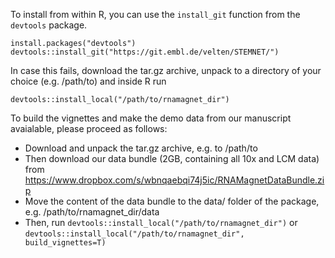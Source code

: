 To install from within R, you can use the `install_git` function from the `devtools` package.

```
install.packages("devtools")
devtools::install_git("https://git.embl.de/velten/STEMNET/")
```

In case this fails, download the tar.gz archive, unpack to a directory of your choice (e.g. /path/to) and inside R run
```
devtools::install_local("/path/to/rnamagnet_dir") 
```

To build the vignettes and make the demo data from our manuscript avaialable, please proceed as follows:
* Download and unpack the tar.gz archive, e.g. to /path/to
* Then download our data bundle (2GB, containing all 10x and LCM data) from https://www.dropbox.com/s/wbnqaebqi74j5ic/RNAMagnetDataBundle.zip
* Move the content of the data bundle to the data/ folder of the package, e.g. /path/to/rnamagnet_dir/data
* Then, run `devtools::install_local("/path/to/rnamagnet_dir")` or `devtools::install_local("/path/to/rnamagnet_dir", build_vignettes=T)`
